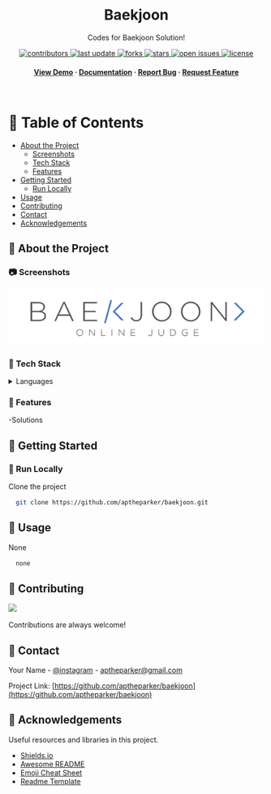 <div align="center">

  <h1>Baekjoon</h1>
  
  <p>
    Codes for Baekjoon Solution!
  </p>
  
  
<!-- Badges -->
<p>
  <a href="https://github.com/aptheparker/baekjoon/graphs/contributors">
    <img src="https://img.shields.io/github/contributors/aptheparker/baekjoon" alt="contributors" />
  </a>
  <a href="">
    <img src="https://img.shields.io/github/last-commit/aptheparker/baekjoon" alt="last update" />
  </a>
  <a href="https://github.com/aptheparker/baekjoon/network/members">
    <img src="https://img.shields.io/github/forks/aptheparker/baekjoon" alt="forks" />
  </a>
  <a href="https://github.com/aptheparker/baekjoon/stargazers">
    <img src="https://img.shields.io/github/stars/aptheparker/baekjoon" alt="stars" />
  </a>
  <a href="https://github.com/aptheparker/baekjoon/issues/">
    <img src="https://img.shields.io/github/issues/aptheparker/baekjoon" alt="open issues" />
  </a>
  <a href="https://github.com/aptheparker/baekjoon/blob/master/LICENSE">
    <img src="https://img.shields.io/github/license/aptheparker/baekjoon.svg" alt="license" />
  </a>
</p>
   
<h4>
    <a href="https://github.com/aptheparker/baekjoon/">View Demo</a>
  <span> · </span>
    <a href="https://github.com/aptheparker/baekjoon">Documentation</a>
  <span> · </span>
    <a href="https://github.com/aptheparker/baekjoon/issues/">Report Bug</a>
  <span> · </span>
    <a href="https://github.com/aptheparker/baekjoon/issues/">Request Feature</a>
  </h4>
</div>

<br />

<!-- Table of Contents -->
# :notebook_with_decorative_cover: Table of Contents

- [About the Project](#star2-about-the-project)
  * [Screenshots](#camera-screenshots)
  * [Tech Stack](#space_invader-tech-stack)
  * [Features](#dart-features)
- [Getting Started](#toolbox-getting-started)
  * [Run Locally](#running-run-locally)
- [Usage](#eyes-usage)
- [Contributing](#wave-contributing)
- [Contact](#handshake-contact)
- [Acknowledgements](#gem-acknowledgements)


<!-- About the Project -->
## :star2: About the Project

<!-- Screenshots -->
### :camera: Screenshots

<div align="center"> 
  <img src="/img1.png" alt="screenshot" />
</div>


<!-- TechStack -->
### :space_invader: Tech Stack

<details>
  <summary>Languages</summary>
  <ul>
    <li><a href="https://www.python.org/">Python</a></li>
    <li><a href="https://cplusplus.com/">C++</a></li>
  </ul>
</details>

<!-- Features -->
### :dart: Features

-Solutions


<!-- Getting Started -->
## 	:toolbox: Getting Started

<!-- Run Locally -->
### :running: Run Locally

Clone the project

```bash
  git clone https://github.com/aptheparker/baekjoon.git
```


<!-- Usage -->
## :eyes: Usage

None


```bash
  none
```


<!-- Contributing -->
## :wave: Contributing

<a href="https://github.com/aptheparker/baekjoon/graphs/contributors">
  <img src="https://contrib.rocks/image?repo=aptheparker/baekjoon" />
</a>

Contributions are always welcome!


<!-- Contact -->
## :handshake: Contact

Your Name - [@instagram](https://www.instagram.com/aptheparker) - aptheparker@gmail.com

Project Link: [https://github.com/aptheparker/baekjoon](https://github.com/aptheparker/baekjoon)


<!-- Acknowledgments -->
## :gem: Acknowledgements

Useful resources and libraries in this project.

 - [Shields.io](https://shields.io/)
 - [Awesome README](https://github.com/matiassingers/awesome-readme)
 - [Emoji Cheat Sheet](https://github.com/ikatyang/emoji-cheat-sheet/blob/master/README.md#travel--places)
 - [Readme Template](https://github.com/othneildrew/Best-README-Template)

